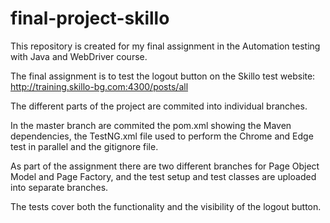 # final-project-skillo
This repository is created for my final assignment in the Automation testing with Java and WebDriver course.

The final assignment is to test the logout button on the Skillo test website: http://training.skillo-bg.com:4300/posts/all

The different parts of the project are commited into individual branches. 

In the master branch are commited the pom.xml showing the Maven dependencies, the TestNG.xml file used to perform the Chrome and Edge test in parallel and the gitignore file.

As part of the assignment there are two different branches for Page Object Model and Page Factory, and the test setup and test classes are uploaded into separate branches.

The tests cover both the functionality and the visibility of the logout button.
